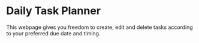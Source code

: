 # Daily Task Planner
This webpage gives you freedom to create, edit and delete tasks according to your preferred due date and timing.
